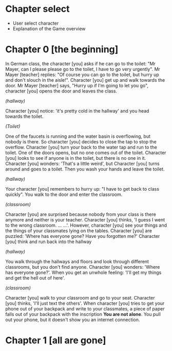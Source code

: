 # Chapter select
- User select character
- Explanation of the Game overview

# Chapter 0 [the beginning]

In German class, the character [you] asks if he can go to the toilet: "Mr Mayer, can I please please go to the toilet, I have to go very urgently". Mr Mayer [teacher] replies: "Of course you can go to the toilet, but hurry up and don't slouch in the aisle!". Character [you] get up and walk towards the door. Mr Mayer [teacher] says, "Hurry up if I'm going to let you go", character [you] opens the door and leaves the class.

*(hallway)*

Character [you] notice: 'it's pretty cold in the hallway' and you head towards the toilet.

*(Toilet)*

One of the faucets is running and the water basin is overflowing, but nobody is there. So character [you] decides to close the tap to stop the overflow. Character [you] turn your back to the water tap and run to the toilet. One of the doors opens, but no one comes out of the toilet. Character [you] looks to see if anyone is in the toilet, but there is no one in it. Character [you] wonders: 'That's a little weird', but Character [you] turns around and goes to a toilet. Then you wash your hands and leave the toilet.

*(hallway)*

Your character [you] remembers to hurry up: "I have to get back to class quickly". You walk to the door and enter the classroom.

*(classroom)*

Character [you] are surprised because nobody from your class is there anymore and neither is your teacher. Character [you] thinks, 'I guess I went to the wrong classroom. ... ...'. However, character [you] see your things and the things of your classmates lying on the tables. Character [you] are puzzled: 'Where has everyone gone? Have you forgotten me?' Character [you] think and run back into the hallway

*(hallway)*

You walk through the hallways and floors and look through different classrooms, but you don't find anyone. Character [you] wonders: 'Where has everyone gone?'. When you get an unwhole feeling: 'I'll get my things and get the hell out of here'. 

*(classroom)*

Character [you] walk to your classroom and go to your seat. Character [you] thinks, 'I'll just text the others'. When character [you] tries to get your phone out of your backpack and write to your classmates, a piece of paper falls out of your backpack with the inscription **You are not alone**. You pull out your phone, but it doesn't show you an internet connection.

# Chapter 1 [all are gone]
